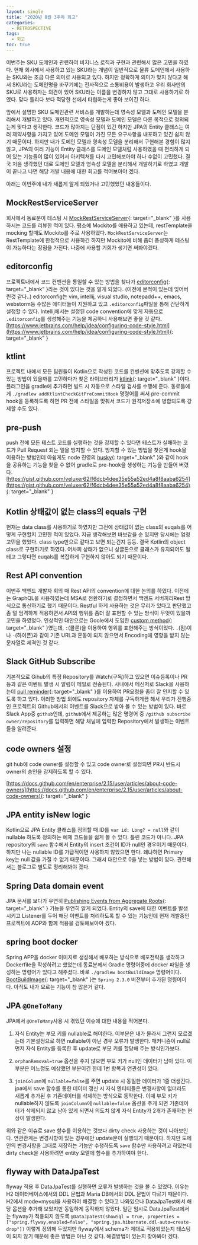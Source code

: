 ```yaml
---
layout: single
title: "2020년 8월 3주차 회고"
categories:
  - RETROSPECTIVE
tags:
  - 회고
toc: true
---
```


이번주는 SKU 도메인과 관련하여 비지니스 로직과 구현과 관련해서 많은 고민을 하였다. 현재 회사에서 사용하고 있는 SKU라는 개념이 일반적으로 물류 도메인에서 사용하는 SKU와는 조금 다른 의미로 사용되고 있다. 하지만 정확하게 의미가 맞지 않다고 해서 SKU라는 도메인명을 바꾸기에는 전사적으로 소통비용이 발생하고 우리 회사만의 SKU로 사용하자는 의견이 있어 SKU라는 이름을 변경하지 않고 그대로 사용하기로 하였다. 맞다 틀리다 보다 적당한 선에서 타협하는게 좋아 보이긴 하다.

앞에서 설명한 SKU 도메인관련 서비스를 개발하는데 영속성 모델과 도메인 모델을 분리해서 개발하고 있다. 개인적으로 영속성 모델과 도메인 모델은 다른 목적으로 정의되는게 맞다고 생각한다. 코드가 많아지는 단점이 있긴 하지만 JPA의 Entity 클래스는 여러 제약사항을 가지고 있어 도메인 모델이 가진 모든 요구사항을 내포하고 있긴 쉽지 않기 때문이다. 하지만 내가 도메인 모델과 영속성 모델을 분리해서 구현해본 경험이 많지 않고, JPA의 여러 기능이 Entity 클래스를 도메인 모델처럼 사용하였을 때 편리하게 되어 있는 기능들이 많이 있어서 아키텍쳐를 다시 고민해보아야 하나 수없이 고민했다. 결국 처음 생각했던 대로 도메인 모델과 영속성 모델을 분리해서 개발하기로 하였고 개발이 끝나고 나면 해당 개발 내용에 대한 회고를 적어보아야 겠다.

아래는 이번주에 내가 새롭게 알게 되었거나 고민했었던 내용들이다.

## MockRestServiceServer

회사에서 동료분이 테스팅 시 [MockRestServiceServer](https://docs.spring.io/spring-framework/docs/current/javadoc-api/org/springframework/test/web/client/MockRestServiceServer.html){: target="\_blank" }를 사용하시는 코드를 리뷰한 적이 있다. 평소에 Mockito를 애용하고 있는데, restTemplate을 mocking 할때도 Mockito를 주로 사용하였다. `MockRestServiceServer`는 RestTemplate에 한정적으로 사용하긴 하지만 Mockito에 비해 좀더 풍성하게 테스팅이 가능하다는 장점을 가진다. 나중에 사용할 기회가 생기면 써봐야겠다.

## editorconfig

프로젝트내에서 코드 컨벤션을 통일할 수 있는 방법을 찾다가 [editorconfig](https://editorconfig.org/){: target="\_blank" }라는 것이 있다는 것을 알게 되었다. (이전에 본적이 있는데 잊어버린것 같다..) editorconfig는 vim, intellij, visual studio, notepadd++, emacs, webstorm등 수많은 에디터들이 지원하고 있고 `.editorconfig`파일을 통해 간단하게 설정할 수 있다. Intellij에서는 설정된 code convention에 맞게 자동으로 `.editorconfig`를 생성해주는 기능을 제공하니 사용해보면 좋을 것 같다. [https://www.jetbrains.com/help/idea/configuring-code-style.html](https://www.jetbrains.com/help/idea/configuring-code-style.html){: target="\_blank" }

## ktlint

프로젝트 내에서 모든 팀원들이 Kotlin으로 작성된 코드를 컨벤션에 맞추도록 강제할 수 있는 방법이 있을까를 고민하다가 찾은 라이브러리가 [ktlink](https://github.com/jlleitschuh/ktlint-gradle){: target="\_blank" }이다. 플러그인을 gradle에 추가하면 빌드 시 자동으로 스타일 검사를 수행해 준다. 동료들에게 `./gradlew addKtlintCheckGitPreCommitHook` 명령어를 써서 pre-commit hook을 등록하도록 하면 PR 전에 스타일을 맞춰서 코드가 원격저장소에 병합되도록 강제할 수도 있다.

## pre-push

push 전에 모든 테스트 코드를 실행하는 것을 강제할 수 있다면 테스트가 실패하는 코드가 Pull Request 되는 일을 방지할 수 있다. 방지할 수 있는 방법을 찾은게 hook을 이용하는 방법인데 아쉽게도 node 진영의 [husky](https://github.com/typicode/husky){: target="\_blank" }와 같이 hook을 공유하는 기능을 찾을 수 없어 gradle로 pre-hook을 생성하는 기능을 만들어 버렸다. [https://gist.github.com/veluxer62/f6dcb4dee35e55a52ed4a8f8aaba6254](https://gist.github.com/veluxer62/f6dcb4dee35e55a52ed4a8f8aaba6254){: target="\_blank" }

## Kotlin 상태값이 없는 class의 equals 구현

현재는 data class를 사용하기로 하였지만 그전에 상태값이 없는 class의 euqals를 어떻게 구현할지 고민한 적이 있었다. 지금 생각해보면 바보같을 순 있지만 당시에는 엄청 고민을 했었다. class type만으로 같다고 보면 되는건지 등등. 결국 Kotlin의 object class로 구현하기로 하였다. 어차피 상태가 없으니 싱글톤으로 클래스가 유지되어도 될테고 그렇다면 euqals를 복잡하게 구현하지 않아도 되기 때문이다.

## Rest API convention

이번주 백엔드 개발자 회의 때 Rest API의 convention에 대한 논의를 하였다. 이전에는 GraphQL을 사용하였는데 MSA로 전환하기로 결정하면서 백엔드 서버끼리Rest 방식으로 통신하기로 했기 때문이다. Restful 하게 사용하는 것은 무리가 있다고 판단했고 좀 덜 엄격하게 적용하면서 API의 행위를 좀더 잘 표현할 수 있는 방식이 무엇이 있을까 고민을 하였었다. 인상적인 대안으로는 Goole에서 도입한 [custom method](https://cloud.google.com/apis/design/custom_methods?hl=ko){: target="\_blank" }였는데, `:`(콜론)을 이용하여 행위를 표현해주는 방식이었다. `.`(점)이나 `-`(하이픈)과 같이 기존 URL과 혼동이 되지 않으면서 Encoding에 영향을 받지 않는 문자열로 제격인 것 같다.

## Slack GitHub Subscribe

기본적으로 Gihub의 특정 Repository를 Watch(구독)하고 있으면 이슈등록이나 PR 등과 같은 이벤트 발생 시 알림이 메일로 전송된다. 사내에서 메신저로 Slack을 사용하는데 [pull reminder](https://pullreminders.com/){: target="\_blank" }를 이용하여 PR요청을 좀더 잘 인지할 수 있도록 하고 있다. 이러한 방법 외에도 repository 자체를 구독하게끔 해서 우리가 진행중인 프로젝트의 Github에서의 이벤트를 Slack으로 받아 볼 수 있는 방법이 있다. 바로 Slack App중 `github`인데, `github`에서 제공하는 많은 명령어 중 `/github subscribe owner/repository`를 입력하면 해당 채널에 입력한 Repository에서 발생하는 이벤트들을 알려준다.

## code owners 설정

git hub에 code owner를 설정할 수 있고 code owner로 설정되면 PR시 반드시 owner의 승인을 강제하도록 할 수 있다.

[https://docs.github.com/en/enterprise/2.15/user/articles/about-code-owners](https://docs.github.com/en/enterprise/2.15/user/articles/about-code-owners){: target="\_blank" }

## JPA entity isNew logic

Kotlin으로 JPA Entity 클래스를 정의할 때 ID를 `var id: Long? = null`와 같이 nullable 하도록 정의하는 예제 코드들을 쉽게 볼 수 있다. 틀린 코드가 아니다. JPA repository의 `save` 함수에서 Entity의 insert 조건이 ID가 null인 경우이기 때문이다. 하지만 나는 nullable ID를 가급적이면 사용하지 않았으면 한다. 왜냐하면 Primary key는 null 값을 가질 수 없기 때문이다. 그래서 대안으로 0을 넣는 방법이 있다. 관련해서는 블로그로 별도로 정리해봐야 겠다.

## Spring Data domain event

JPA 문서를 보다가 우연히 [Publishing Events from Aggregate Roots](https://docs.spring.io/spring-data/jpa/docs/2.3.3.RELEASE/reference/html/#core.domain-events){: target="\_blank" } 기능을 우연히 알게 되었다. Entity의 save에 대한 이벤트를 발생 시키고 Listener를 두어 해당 이벤트를 처리하도록 할 수 있는 기능인데 현재 개발중인 프로젝트에 AOP와 함께 적용을 검토해보아야 겠다.

## spring boot docker

Spring APP을 docker 이미지로 생성해서 배포하는 방식으로 배포전략을 생각하고 Dockerfile을 작성하려고 했었는데 동료분께서 Gradle 명령어중에 docker 파일을 생성하는 명령어가 있다고 해주셨다. 바로 `./gradlew bootBuildImage` 명령어이다. [BootBuildImage](https://docs.spring.io/spring-boot/docs/current/gradle-plugin/api/org/springframework/boot/gradle/tasks/bundling/BootBuildImage.html){: target="\_blank" }는 `Spring 2.3.0` 버전부터 추가된 명령어이다. 아직도 내가 모르는 기능이 참 많은거 같다.

## JPA `@OneToMany`

JPA에서 `@OneToMany`사용 시 겪었던 이슈에 대한 내용을 적어본다.

1. 자식 Entity는 부모 키를 nullable로 해야한다. 이부분은 내가 몰라서 그런지 모르겠는데 기본설정으로 하면 nullable이 아닌 경우 오류가 발생한다. 매커니즘이 null로 먼저 자식 Entity를 등록한 후 update로 부모 키를 할당해 주는 방식인가보다.

2. `orphanRemoval=true` 옵션을 주지 않으면 부모 키가 null인 데이터가 남아 있다. 이부분은 어느정도 예상했던 부분이긴 한데 1번 항목과 연관성이 있다.

3. `joinColumn`에 `nullable=false`를 주면 update 시 동일한 데이터가 1줄 더생긴다. jpa에서 save 함수를 통한 데이터 갱신 시 자식 엔티티들은 변경사항이 없더라도 새롭게 추가된 후 기존데이터를 삭제하는 방식으로 동작한다. 이때 부모 키가 nullable하지 않도록 `joinColumn`에 `nullable=false` 옵션을 주게 되면 기존데이터가 삭제되지 않고 남아 있게 되면서 의도치 않게 자식 Entity가 2개가 존재하는 현상이 발생한다.

위와 같은 이슈로 save 함수를 이용하는 것보다 dirty check 사용하는 것이 나아보인다. 연관관계는 변경사항이 있는 경우에만 update문이 실행되기 때문이다. 하지만 도메인의 변경사항을 그대로 저장하는 기능만 수행하도록 `save` 함수만 사용하려고 하였는데 dirty check을 사용하려면 entity 모델에 함수를 추가하여야 한다.

## flyway with DataJpaTest

flyway 적용 후 DataJpaTest를 실행하면 오류가 발생하는 것을 볼 수 있었다. 이유는 H2 데이터베이스에서의 DDL 문법과 Maria DB에서의 DDL 문법이 다르기 때문이다. H2에서 mode=mysql을 사용하여 해결할 수 있다고 나와있으나 DataJpaTest에서 해당 옵션을 추가해 보았지만 동일하게 동작하지 않았다. 일단 임시로 DataJpaTest에서는 flyway가 적용되지 않도록 `@DataJpaTest(showSql = true, properties = ["spring.flyway.enabled=false", "spring.jpa.hibernate.ddl-auto=create-drop"])` 이렇게 정의해 두었지만 flyway에서 schema가 제대로 적용되었는지 테스팅이 되지 않기 때문에 좋은 방법은 아닌 것 같다. 해결방법이 있는지 찾아봐야 겠다.

